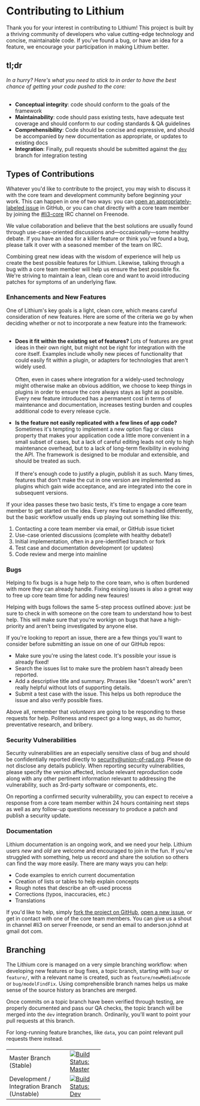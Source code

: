 # Contributing to Lithium

Thank you for your interest in contributing to Lithium! This project is built by a thriving community of developers who value cutting-edge technology and concise, maintainable code. If you've found a bug, or have an idea for a feature, we encourage your participation in making Lithium better.

## tl;dr

 _In a hurry? Here's what you need to stick to in order to have the best chance of getting your code pushed to the core:_
<br /><br />

 * **Conceptual integrity**: code should conform to the goals of the framework
 * **Maintainability**: code should pass existing tests, have adequate test coverage and should conform to our coding standards & QA guidelines
 * **Comprehensibility**: Code should be concise and expressive, and should be accompanied by new documentation as appropriate, or updates to existing docs
 * **Integration**: Finally, pull requests should be submitted against the [`dev`](https://github.com/UnionOfRAD/lithium/tree/dev) branch for integration testing

## Types of Contributions

Whatever you'd like to contribute to the project, you may wish to discuss it with the core team and development community before beginning your work. This can happen in one of two ways: you can [open an appropriately-labeled issue](https://github.com/UnionOfRAD/lithium/issues/new) in GitHub, or you can chat directly with a core team member by joining the [#li3-core](irc://irc.freenode.net/#li3-core) IRC channel on Freenode.

We value collaboration and believe that the best solutions are usually found through use-case-oriented discussions and&mdash;occasionally&mdash;some healthy debate. If you have an idea for a killer feature or think you've found a bug, please talk it over with a seasoned member of the team on IRC.

Combining great new ideas with the wisdom of experience will help us create the best possible features for Lithium.  Likewise, talking through a bug with a core team member will help us ensure the best possible fix.  We're striving to maintain a lean, clean core and want to avoid introducing patches for symptoms of an underlying flaw.

### Enhancements and New Features

One of Lithium's key goals is a light, clean core, which means careful consideration of new features. Here are some of the criteria we go by when deciding whether or not to incorporate a new feature into the framework:<br /><br />

 * **Does it fit within the existing set of features?** Lots of features are great ideas in their own right, but might not be right for integration with the core itself. Examples include wholly new pieces of functionality that could easily fit within a plugin, or adapters for technologies that aren't widely used.<br /><br />Often, even in cases where integration for a widely-used technology might otherwise make an obvious addition, we choose to keep things in plugins in order to ensure the core always stays as light as possible. Every new feature introduced has a permanent cost in terms of maintenance and documentation, increases testing burden and couples additional code to every release cycle.
 
 * **Is the feature not easily replicated with a few lines of app code?** Sometimes it's tempting to implement a new option flag or class property that makes your application code a little more convenient in a small subset of cases, but a lack of careful editing leads not only to high maintenance overhead, but to a lack of long-term flexibility in evolving the API. The framework is designed to be modular and extensible, and should be treated as such.<br /><br />If there's enough code to justify a plugin, publish it as such. Many times, features that don't make the cut in one version are implemented as plugins which gain wide acceptance, and are integrated into the core in subsequent versions.
 
If your idea passes these two basic tests, it's time to engage a core team member to get started on the idea. Every new feature is handled differently, but the basic workflow usually ends up playing out something like this:

 1. Contacting a core team member via email, or GitHub issue ticket
 2. Use-case oriented discussions (complete with healthy debate!)
 3. Initial implementation, often in a pre-identified branch or fork
 4. Test case and documentation development (or updates)
 5. Code review and merge into mainline
 
### Bugs

Helping to fix bugs is a huge help to the core team, who is often burdened with more they can already handle. Fixing exising issues is also a great way to free up core team time for adding new feaures!

Helping with bugs follows the same 5-step process outlined above: just be sure to check in with someone on the core team to understand how to best help. This will make sure that you're workign on bugs that have a high-priority and aren't being investigated by anyone else.

If you're looking to report an issue, there are a few things you'll want to consider before submitting an issue on one of our GitHub repos:

 * Make sure you're using the latest code. It's possible your issue is already fixed! 
 * Search the issues list to make sure the problem hasn't already been reported.
 * Add a descriptive title and summary. Phrases like "doesn't work" aren't really helpful without lots of supporting details.
 * Submit a test case with the issue. This helps us both reproduce the issue and also verify possible fixes.
 
Above all, remember that _volunteers_ are going to be responding to these requests for help. Politeness and respect go a long ways, as do humor, preventative research, and bribery.

### Security Vulnerabilities

Security vulnerabilities are an especially sensitive class of bug and should be confidentially reported directly to [security@union-of-rad.org](mailto:security@union-of-rad.org). Please do not disclose any details publicly. When reporting security vulnerabilities, please specify the version affected, include relevant reproduction code along with any other pertinent information relevant to addressing the vulnerability, such as 3rd-party software or components, etc.

On reporting a confirmed security vulnerability, you can expect to receive a response from a core team member within 24 hours containing next steps as well as any follow-up questions necessary to produce a patch and publish a security update.

### Documentation

Lithium documentation is an ongoing work, and we need your help. Lithium users _new_ and _old_ are welcome and encouraged to join in the fun. If you've struggled with something, help us record and share the solution so others can find the way more easily. There are many ways you can help:

 * Code examples to enrich current documentation
 * Creation of lists or tables to help explain concepts
 * Rough notes that describe an oft-used process
 * Corrections (typos, inaccuracies, etc.)
 * Translations

If you'd like to help, simply [fork the project on GitHub](https://github.com/UnionOfRAD/manual), [open a new issue](https://github.com/UnionOfRAD/manual/issues), or get in contact with one of the core team members. You can give us a shout in channel #li3 on server Freenode, or send an email to anderson.johnd at gmail dot com.


## Branching

The Lithium core is managed on a very simple branching workflow: when developing new features or bug fixes, a topic branch, starting with `bug/` or `feature/`, with a relevant name is created, such as `feature/newMediaEncode` or `bug/modelFindFix`. Using comprehensible branch names helps us make sense of the source history as branches are merged.

Once commits on a topic branch have been verified through testing, are properly documented and pass our QA checks, the topic branch will be merged into the `dev` integration branch. Ordinarily, you'll want to point your pull requests at this branch.

For long-running feature branches, like `data`, you can point relevant pull requests there instead.

<table style="width: 50%; border: 0; margin-top:20px">
	<tr>
		<td style="border: 0;">Master Branch (Stable)</td>
		<td style="border: 0;">
			<a href="http://travis-ci.org/UnionOfRAD/lithium" style="border: 0; padding: 0;">
				<img
					src="https://secure.travis-ci.org/UnionOfRAD/lithium.png?branch=master"
					alt="Build Status: Master"
				/>
			</a>
		</td>
	</tr>
	<tr>
		<td style="border: 0;">Development / Integration Branch (Unstable)</td>
		<td style="border: 0;">
			<a href="http://travis-ci.org/UnionOfRAD/lithium" style="border: 0; padding: 0;">
				<img
					src="https://secure.travis-ci.org/UnionOfRAD/lithium.png?branch=dev"
					alt="Build Status: Dev"
				/>
			</a>
		</td>
	</tr>
</table>

